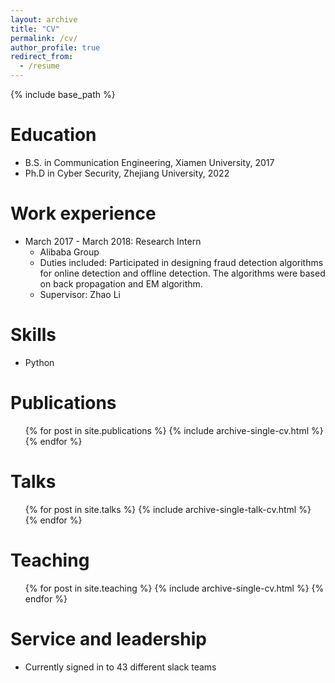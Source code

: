 ```yaml
---
layout: archive
title: "CV"
permalink: /cv/
author_profile: true
redirect_from:
  - /resume
---
```


{% include base_path %}

Education
======
* B.S. in Communication Engineering, Xiamen University, 2017
* Ph.D in Cyber Security, Zhejiang University, 2022

Work experience
======
* March 2017 - March 2018: Research Intern
  * Alibaba Group
  * Duties included: Participated in designing fraud detection algorithms for online detection and offline detection. The algorithms were based on back propagation and EM algorithm.
  * Supervisor: Zhao Li
  
Skills
======
* Python

Publications
======
  <ul>{% for post in site.publications %}
    {% include archive-single-cv.html %}
  {% endfor %}</ul>
  
Talks
======
  <ul>{% for post in site.talks %}
    {% include archive-single-talk-cv.html %}
  {% endfor %}</ul>
  
Teaching
======
  <ul>{% for post in site.teaching %}
    {% include archive-single-cv.html %}
  {% endfor %}</ul>
  
Service and leadership
======
* Currently signed in to 43 different slack teams
